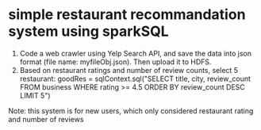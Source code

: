 # simple restaurant recommandation system using sparkSQL

1. Code a web crawler using Yelp Search API, and save the data into json format (file name: myfileObj.json). Then upload it to HDFS.
2. Based on restaurant ratings and number of review counts, select 5 restaurant:
goodRes = sqlContext.sql("SELECT title, city, review_count FROM business WHERE rating >= 4.5 ORDER BY review_count DESC LIMIT 5")


Note: this system is for new users, which only considered restaurant rating and number of reviews